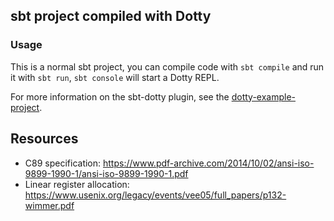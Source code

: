 ## sbt project compiled with Dotty

### Usage

This is a normal sbt project, you can compile code with `sbt compile` and run it
with `sbt run`, `sbt console` will start a Dotty REPL.

For more information on the sbt-dotty plugin, see the
[dotty-example-project](https://github.com/lampepfl/dotty-example-project/blob/master/README.md).

## Resources

- C89 specification: https://www.pdf-archive.com/2014/10/02/ansi-iso-9899-1990-1/ansi-iso-9899-1990-1.pdf
- Linear register allocation: https://www.usenix.org/legacy/events/vee05/full_papers/p132-wimmer.pdf
